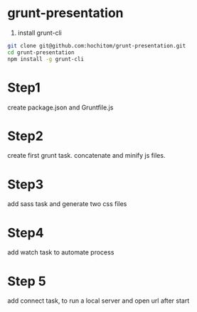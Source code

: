 grunt-presentation
==================

1. install grunt-cli

```bash
git clone git@github.com:hochitom/grunt-presentation.git
cd grunt-presentation
npm install -g grunt-cli
```

# Step1
create package.json and Gruntfile.js

# Step2
create first grunt task. concatenate and minify js files.

# Step3
add sass task and generate two css files

# Step4
add watch task to automate process

# Step 5
add connect task, to run a local server and open url after start